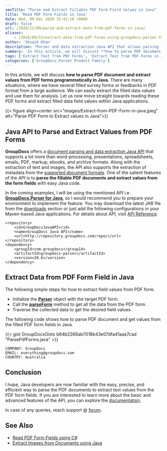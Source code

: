 ```yaml
---
seoTitle: "Parse and Extract Fillable PDF Form Field Values in Java"
title: 'Read PDF Form Fields in Java'
date: Wed, 09 Dec 2020 15:43:10 +0000
draft: false
url: /2020/12/09/parse-and-extract-data-from-pdf-forms-in-java/
aliases:
    - /2018/09/13/extract-data-from-pdf-forms-using-groupdocs.parser-for-java-18.9/
author: 'Shoaib Khan'
description: "Parser and data extraction Java API that allows parsing fillable PDF forms and extracts values from all the fields of PDF documents programmatically."
summary: 'In this article, we will discuss **how to parse PDF document and extract values from PDF forms programmatically in Java**. There are many situations, where we have several filled survey forms or feedbacks in PDF format from a large audience. We can easily extract the filled data values and use them for analysis. Let us now move straight towards reading these PDF forms and extract filled data field values within Java applications.'
tags: ['Extract Text from PDF Forms', 'Extract Text from PDF Forms in Java', 'Parse PDF Forms in Java']
categories: ['GroupDocs.Parser Product Family']
---
```


In this article, we will discuss **how to parse PDF document and extract values from PDF forms programmatically in Java**. There are many situations, where we have several filled survey forms or feedbacks in PDF format from a large audience. We can easily extract the filled data values and use them for analysis. Let us now move straight towards reading these PDF forms and extract filled data field values within Java applications.



{{< figure align=center src="images/Extract-from-PDF-Form-in-java.jpeg" alt="Parse PDF Form to Extract values in Java">}}


## Java API to Parse and Extract Values from PDF Forms

**GroupDocs** offers a [document parsing and data extraction Java API][1] that supports a lot more than word-processing, presentations, spreadsheets, emails, PDF, markup, ebooks, and archive formats. Along with the extraction of text and images, the API also supports the extraction of metadata from the [supported document formats][2]. One of the salient features of the API is to **parse the fillable PDF documents and extract values from the form fields** with easy Java code.

In the coming examples, I will be using the mentioned API i.e. **[GroupDocs.Parser for Java][3]**, so I would recommend you to prepare your environment to implement the feature. You may download the latest JAR file from the [downloads][4] section or just add the following configurations in your Maven-based Java applications. For details about API, visit [API Reference][5].

```
<repository>
	<id>GroupDocsJavaAPI</id>
	<name>GroupDocs Java API</name>
	<url>http://repository.groupdocs.com/repo/</url>
</repository>
<dependency>
	<groupId>com.groupdocs</groupId>
	<artifactId>groupdocs-parser</artifactId>
	<version>20.8</version> 
</dependency>
```

## Extract Data from PDF Form Field in Java

The following simple steps for how to extract field values from PDF form.

*   Initialize the **[Parser][6]** object with the target PDF form.
*   Call the **[parseForm][7]** method to get all the data from the PDF form.
*   Traverse the collected data to get the desired field values.

The following code shows how to parse PDF document and get values from the filled PDF form fields in Java.

{{< gist GroupDocsGists b64b2266ab7018b43e07dfa41aaa7cad "ParsePdfForms.java" >}}

```
COMPANY: GroupDocs
EMAIL: everything@groupdocs.com
COUNTRY: Australia
```

## Conclusion

I hope, Java developers are now familiar with the easy, precise, and efficient way to parse the PDF documents to extract text values from the PDF form fields. If you are interested to learn more about the basic and advanced features of the API, you can explore the [documentation][8].

In case of any queries, reach support @ [forum][9].

## See Also

*   [Read PDF Form Fields using C#][10]
*   [Extract Images from Documents using Java][11]







[1]: https://products.groupdocs.com/parser/java
[2]: https://docs.groupdocs.com/parser/java/supported-document-formats/
[3]: https://products.groupdocs.com/parser/java
[4]: https://downloads.groupdocs.com/parser/java
[5]: https://apireference.groupdocs.com/parser/java
[6]: https://apireference.groupdocs.com/parser/java/com.groupdocs.parser/Parser
[7]: https://apireference.groupdocs.com/parser/java/com.groupdocs.parser/Parser#parseForm()
[8]: https://docs.groupdocs.com/parser/java/
[9]: https://forum.groupdocs.com/c/parser
[10]: https://blog.groupdocs.com/2020/12/23/parse-and-extract-data-from-pdf-forms-in-csharp/
[11]: https://blog.groupdocs.com/2020/10/27/extract-images-from-pdf-word-excel-ppt-using-java/

